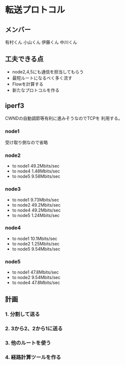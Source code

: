 # 転送プロトコル
## メンバー
有村くん
小山くん
伊藤くん
中川くん

## 工夫できる点
- node2,4,5にも通信を担当してもらう
- 最短ルートになるべく多く流す
- Flowを計算する
- 新たなプロトコルを作る

## iperf3
CWNDの自動調節等有利に進みそうなのでTCPを
利用する。
### node1
受け取り側なので省略
### node2
- to node1 49.2Mbits/sec
- to node4 1.48Mbits/sec
- to node5 9.58Mbits/sec

### node3
- to node1 9.73Mbits/sec
- to node2 49.2Mbits/sec
- to node4 49.2Mbits/sec
- to node5 1.24Mbits/sec

### node4
- to node1 10.1Mbits/sec
- to node2 1.25Mbits/sec
- to node5 9.54Mbits/sec

### node5
- to node1 47.8Mbits/sec
- to node2 9.54Mbits/sec
- to node4 47.8Mbits/sec

## 計画
### 1. 分割して送る
### 2. 3から2、2から1に送る
### 3. 他のルートを使う
### 4. 経路計算ツールを作る